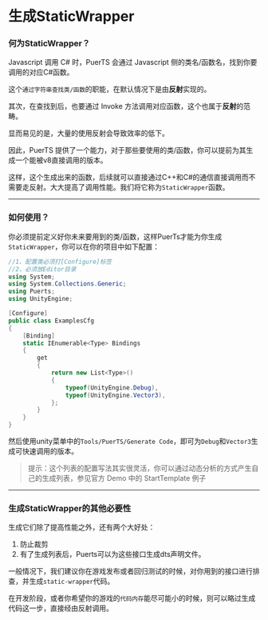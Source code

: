 # 生成StaticWrapper

### 何为StaticWrapper？
Javascript 调用 C# 时，PuerTS 会通过 Javascript 侧的类名/函数名，找到你要调用的对应C#函数。

这个`通过字符串查找类/函数`的职能，在默认情况下是由**反射**实现的。

其次，在查找到后，也要通过 Invoke 方法调用对应函数，这个也属于**反射**的范畴。

显而易见的是，大量的使用反射会导致效率的低下。

因此，PuerTS 提供了一个能力，对于那些要使用的类/函数，你可以提前为其生成一个能被v8直接调用的版本。

这样，这个生成出来的函数，后续就可以直接通过C++和C#的通信直接调用而不需要走反射。大大提高了调用性能。我们将它称为`StaticWrapper`函数。

------------
### 如何使用？

你必须提前定义好你未来要用到的类/函数，这样PuerTs才能为你生成`StaticWrapper`，你可以在你的项目中如下配置：
```csharp
//1、配置类必须打[Configure]标签
//2、必须放Editor目录
using System;
using System.Collections.Generic;
using Puerts;
using UnityEngine;

[Configure]
public class ExamplesCfg
{
    [Binding]
    static IEnumerable<Type> Bindings
    {
        get
        {
            return new List<Type>()
            {
                typeof(UnityEngine.Debug),
                typeof(UnityEngine.Vector3),
            };
        }
    }
}
```
然后使用unity菜单中的`Tools/PuerTS/Generate Code`，即可为`Debug`和`Vector3`生成可快速调用的版本。

> 提示：这个列表的配置写法其实很灵活，你可以通过动态分析的方式产生自己的生成列表，参见官方 Demo 中的 StartTemplate 例子

----------
### 生成StaticWrapper的其他必要性

生成它们除了提高性能之外，还有两个大好处：
1. 防止裁剪 
2. 有了生成列表后，Puerts可以为这些接口生成dts声明文件。

一般情况下，我们建议你在游戏发布或者回归测试的时候，对你用到的接口进行排查，并生成`static-wrapper`代码。

在开发阶段，或者你希望你的游戏的`代码内存`能尽可能小的时候，则可以略过生成代码这一步，直接经由反射调用。
